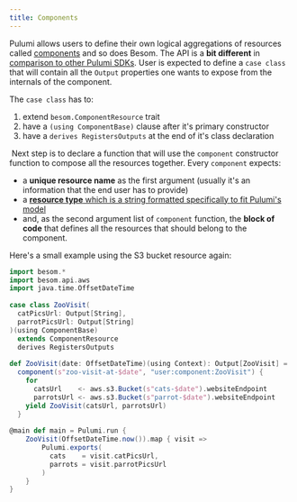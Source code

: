 ```yaml
---
title: Components
---
```


Pulumi allows users to define their own logical aggregations of resources called [components](https://www.pulumi.com/docs/concepts/resources/components/) and so does Besom. 
The API is a **bit different** in [comparison to other Pulumi SDKs](https://www.pulumi.com/docs/concepts/resources/components/). 
User is expected to define a `case class` that will contain 
all the `Output` properties one wants to expose from the internals of the component. 

The `case class` has to:
1. extend `besom.ComponentResource` trait
2. have a `(using ComponentBase)` clause after it's primary constructor
3. have a `derives RegistersOutputs` at the end of it's class declaration

​
Next step is to declare a function that will use the `component` constructor function to compose all the resources together. 
Every `component` expects:
- a **unique resource name** as the first argument (usually it's an information that the end user has to provide)
- a [**resource type** which is a string formatted specifically to fit Pulumi's model](https://www.pulumi.com/docs/concepts/resources/names/#types)
- and, as the second argument list of `component` function, the **block of code** that defines all the resources 
that should belong to the component.
​

Here's a small example using the S3 bucket resource again:
```scala
import besom.*
import besom.api.aws
import java.time.OffsetDateTime
​
case class ZooVisit(
  catPicsUrl: Output[String], 
  parrotPicsUrl: Output[String]
)(using ComponentBase) 
  extends ComponentResource 
  derives RegistersOutputs
​
def ZooVisit(date: OffsetDateTime)(using Context): Output[ZooVisit] = 
  component(s"zoo-visit-at-$date", "user:component:ZooVisit") { 
    for 
      catsUrl    <- aws.s3.Bucket(s"cats-$date").websiteEndpoint
      parrotsUrl <- aws.s3.Bucket(s"parrot-$date").websiteEndpoint
    yield ZooVisit(catsUrl, parrotsUrl)
  }
​
@main def main = Pulumi.run {
	ZooVisit(OffsetDateTime.now()).map { visit =>
		Pulumi.exports(
		  cats    = visit.catPicsUrl,
		  parrots = visit.parrotPicsUrl
		)
	}
}
```
